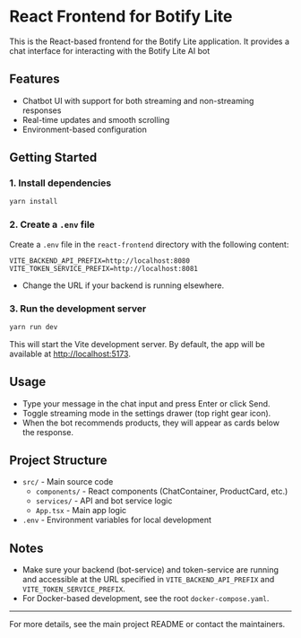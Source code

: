 # React Frontend for Botify Lite

This is the React-based frontend for the Botify Lite application. It provides a chat interface for interacting with the Botify Lite AI bot

## Features

- Chatbot UI with support for both streaming and non-streaming responses
- Real-time updates and smooth scrolling
- Environment-based configuration

## Getting Started

### 1. Install dependencies

```bash
yarn install

```

### 2. Create a `.env` file

Create a `.env` file in the `react-frontend` directory with the following content:

```text
VITE_BACKEND_API_PREFIX=http://localhost:8080
VITE_TOKEN_SERVICE_PREFIX=http://localhost:8081
```

- Change the URL if your backend is running elsewhere.

### 3. Run the development server

```bash
yarn run dev
```

This will start the Vite development server. By default, the app will be available at [http://localhost:5173](http://localhost:5173).

## Usage

- Type your message in the chat input and press Enter or click Send.
- Toggle streaming mode in the settings drawer (top right gear icon).
- When the bot recommends products, they will appear as cards below the response.

## Project Structure

- `src/` - Main source code
  - `components/` - React components (ChatContainer, ProductCard, etc.)
  - `services/` - API and bot service logic
  - `App.tsx` - Main app logic
- `.env` - Environment variables for local development

## Notes

- Make sure your backend (bot-service) and token-service are running and accessible at the URL specified in `VITE_BACKEND_API_PREFIX` and `VITE_TOKEN_SERVICE_PREFIX`.
- For Docker-based development, see the root `docker-compose.yaml`.

---

For more details, see the main project README or contact the maintainers.
